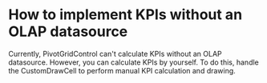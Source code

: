 # How to implement KPIs without an OLAP datasource


<p>Currently, PivotGridControl can't calculate KPIs without an OLAP datasource. However, you can calculate KPIs by yourself. To do this, handle the CustomDrawCell to perform manual KPI calculation and drawing.</p>

<br/>


